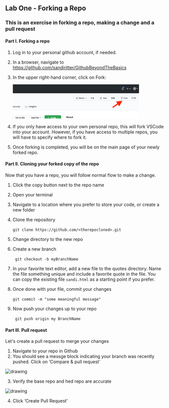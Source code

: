 ## Lab One - Forking a Repo

### This is an exercise in forking a repo, making a change and a pull request

#### Part I. Forking a repo

1. Log in to your personal github account, if needed.
2. In a browser, navigate to https://github.com/sandiritter/GithubBeyondTheBasics
3. In the upper right-hand corner, click on Fork:

   <img src="../images/fork.png" alt="drawing" width="400"/>

4. If you only have access to your own personal repo, this will fork VSCode into your account.  However, if you have access to multiple repos, you will have to specify where to fork it.
5. Once forking is completed, you will be on the main page of your newly forked repo.

#### Part II. Cloning your forked copy of the repo
Now that you have a repo, you will follow normal flow to make a change. 

1. Click the copy button next to the repo name
2. Open your terminal
3. Navigate to a location where you prefer to store
your code, or create a new folder
4. Clone the repository
   
   ```git clone https://github.com/<therepocloned>.git``` 
5. Change directory to the new repo
6. Create a new branch 
   
   ``` git checkout -b myBranchName```
   
7. In your favorite text editor, add a new file to the quotes directory. Name the file something unique and include a favorite quote in the file.  You can copy the existing file ```sandi.html``` as a starting point if you prefer.
8. Once done with your file, commit your changes 

   ```git commit -m "some meaningful message"```
9. Now push your changes up to your repo 

   ``` git push origin my BranchName```

 #### Part III. Pull request
Let's create a pull request to merge your changes

1. Navigate to your repo in Github
2. You should see a messge block indicating your branch was recently pushed. Click on ‘Compare & pull request’

<img src="../images/branch.png" alt="drawing" width="400"/>

3. Verify the base repo and hed repo are accurate

<img src="../images/base.png" alt="drawing" width="400"/>

4. Click ‘Create Pull Request’

